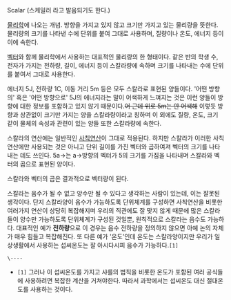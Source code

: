 Scalar (스케일러 라고 발음되기도 한다.)

[물리학](%EB%AC%BC%EB%A6%AC%ED%95%99.md)에 나오는 개념. 방향을 가지고 있지 않고 크기만 가지고 있는
물리량을 뜻한다. 물리량의 크기를 나타낸 수에 단위를 붙여 그대로 사용하며, 질량이나 온도, 에너지 등이 이에 속한다.

[벡터](%EB%B2%A1%ED%84%B0.md)와 함께 물리학에서 사용하는 대표적인 물리량의 한 형태이다. 같은 반의 학생 수,
전자가 가지는 전하량, 길이, 에너지 등이 스칼라량에 속하며 크기를 나타내는 수에 단위를 붙여서 그대로 사용한다.

에너지 5J, 전하량 1C, 이동 거리 5m 등은 모두 스칼라로 표현된 양들이다. '어떤 방향의' 혹은 '어떤 방향으로' 5J의 에너지라는
말이 어색하게 느껴지는 것은 이런 양들이 방향에 대한 정보를 포함하고 있지 않기 때문이다.<del>어 근데 위로 5m는 안 어색해</del>
이렇듯 방향과 상관없이 크기만 가지는 양을 스칼라량이라고 칭하며 이 외에도 질량, 온도, 크기 같이 물체의 속성과 관련이 있는 양들 또한
스칼라량에 속한다.

스칼라의 연산에는 일반적인 [사칙연산](%EC%82%AC%EC%B9%99%EC%97%B0%EC%82%B0.md)이 그대로 적용된다.
하지만 스칼라가 이러한 사칙연산에만 사용되는 것은 아니고 단위 길이를 가진 벡터와 곱하여져 벡터의 크기를 나타내는 데도 쓰인다. 5a→는
a→방향의 벡터가 5의 크기를 가짐을 나타내며 스칼라와 벡터의 곱으로 표현된 양이다.

스칼라와 벡터의 곱은 결과적으로 벡터량이 된다.

스칼라는 음수가 될 수 없고 양수만 될 수 있다고 생각하는 사람이 있는데, 이는 잘못된 생각이다. 단지 스칼라양이 음수가 가능하도록
단위체계를 구성하면 사칙연산을 비롯한 여러가지 연산이 상당히 복잡해지며 우리의 직관에도 잘 맞지 않게 때문에 많은 스칼라들이 양수만
가능하도록 단위체계가 구성된 것일뿐, 원칙적으로 스칼라는 음수도 가능하다. 대표적인 예가 **전하량**으로 이 경우는 음수 전하량을 정의하지
않으면 아예 논의 자체가 매우 힘들고 복잡해진다. 또 다른 예가 '온도'인데 온도는 스칼라양이지만 우리가 일상생활에서 사용하는 섭씨온도는 잘
아시다시피 음수가 가능하다.`[1]`

`\----`

  * `[1]` 그러나 이 섭씨온도를 가지고 샤를의 법칙을 비롯한 온도가 포함된 여러 공식들에 사용하려면 복잡한 계산을 거쳐야한다. 따라서 과학에서는 섭씨온도 대신 절대온도를 사용하는 것이다.

